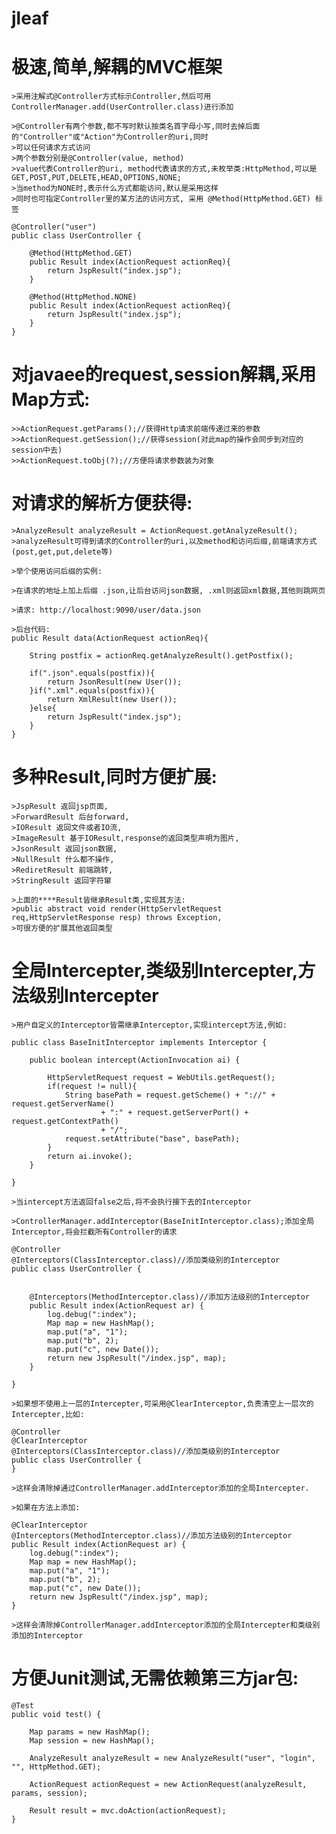 jleaf
==================================
# 极速,简单,解耦的MVC框架
	
	>采用注解式@Controller方式标示Controller,然后可用ControllerManager.add(UserController.class)进行添加
	
	>@Controller有两个参数,都不写时默认按类名首字母小写,同时去掉后面的"Controller"或"Action"为Controller的uri,同时
	>可以任何请求方式访问
	>两个参数分别是@Controller(value, method)
	>value代表Controller的uri, method代表请求的方式,未枚举类:HttpMethod,可以是GET,POST,PUT,DELETE,HEAD,OPTIONS,NONE;
	>当method为NONE时,表示什么方式都能访问,默认是采用这样
	>同时也可指定Controller里的某方法的访问方式, 采用 @Method(HttpMethod.GET) 标签
	
	@Controller("user")
	public class UserController {
		
		@Method(HttpMethod.GET)
		public Result index(ActionRequest actionReq){
			return JspResult("index.jsp");
		}
		
		@Method(HttpMethod.NONE)
		public Result index(ActionRequest actionReq){
			return JspResult("index.jsp");
		}
	}

# 对javaee的request,session解耦,采用Map方式:
	>>ActionRequest.getParams();//获得Http请求前端传递过来的参数
	>>ActionRequest.getSession();//获得session(对此map的操作会同步到对应的session中去)
	>>ActionRequest.toObj(?);//方便将请求参数装为对象
	
# 对请求的解析方便获得:
	>AnalyzeResult analyzeResult = ActionRequest.getAnalyzeResult();
	>analyzeResult可得到请求的Controller的uri,以及method和访问后缀,前端请求方式(post,get,put,delete等)
	
	>举个使用访问后缀的实例:
	
	>在请求的地址上加上后缀 .json,让后台访问json数据, .xml则返回xml数据,其他则跳网页
	
	>请求: http://localhost:9090/user/data.json
	
	>后台代码:
	public Result data(ActionRequest actionReq){
	
		String postfix = actionReq.getAnalyzeResult().getPostfix();
		
		if(".json".equals(postfix)){
			return JsonResult(new User());
		}if(".xml".equals(postfix)){
			return XmlResult(new User());
		}else{
			return JspResult("index.jsp");
		}
	}
	
# 多种Result,同时方便扩展:

	>JspResult 返回jsp页面,
	>ForwardResult 后台forward,
	>IOResult 返回文件或者IO流,
	>ImageResult 基于IOResult,response的返回类型声明为图片,
	>JsonResult 返回json数据,
	>NullResult 什么都不操作,
	>RediretResult 前端跳转,
	>StringResult 返回字符窜
	
	>上面的****Result皆继承Result类,实现其方法:
	>public abstract void render(HttpServletRequest req,HttpServletResponse resp) throws Exception,
	>可很方便的扩展其他返回类型
	
# 全局Intercepter,类级别Intercepter,方法级别Intercepter

	>用户自定义的Interceptor皆需继承Interceptor,实现intercept方法,例如:
	
    public class BaseInitInterceptor implements Interceptor {
	
		public boolean intercept(ActionInvocation ai) {
			
			HttpServletRequest request = WebUtils.getRequest();
			if(request != null){
				String basePath = request.getScheme() + "://" + request.getServerName()
						+ ":" + request.getServerPort() + request.getContextPath()
						+ "/";
				request.setAttribute("base", basePath);
			}
			return ai.invoke();
		}
	
	}
	
	>当intercept方法返回false之后,将不会执行接下去的Interceptor
	
	>ControllerManager.addInterceptor(BaseInitInterceptor.class);添加全局Interceptor,将会拦截所有Controller的请求
	
	@Controller
	@Interceptors(ClassInterceptor.class)//添加类级别的Interceptor
	public class UserController {
	
		
		@Interceptors(MethodInterceptor.class)//添加方法级别的Interceptor
		public Result index(ActionRequest ar) {
			log.debug(":index");
			Map map = new HashMap();
			map.put("a", "1");
			map.put("b", 2);
			map.put("c", new Date());
			return new JspResult("/index.jsp", map);
		}
	
	}
	
	>如果想不使用上一层的Intercepter,可采用@ClearInterceptor,负责清空上一层次的Intercepter,比如:
	
	@Controller
	@ClearInterceptor
	@Interceptors(ClassInterceptor.class)//添加类级别的Interceptor
	public class UserController {
	}
	
	>这样会清除掉通过ControllerManager.addInterceptor添加的全局Intercepter.
	
	>如果在方法上添加:

	@ClearInterceptor
	@Interceptors(MethodInterceptor.class)//添加方法级别的Interceptor
	public Result index(ActionRequest ar) {
		log.debug(":index");
		Map map = new HashMap();
		map.put("a", "1");
		map.put("b", 2);
		map.put("c", new Date());
		return new JspResult("/index.jsp", map);
	}
	
	>这样会清除掉ControllerManager.addInterceptor添加的全局Intercepter和类级别添加的Interceptor
	
# 方便Junit测试,无需依赖第三方jar包:

	@Test
	public void test() {
		
		Map params = new HashMap();
		Map session = new HashMap();
		
		AnalyzeResult analyzeResult = new AnalyzeResult("user", "login", "", HttpMethod.GET);
		
		ActionRequest actionRequest = new ActionRequest(analyzeResult, params, session);
		
		Result result = mvc.doAction(actionRequest);
	}